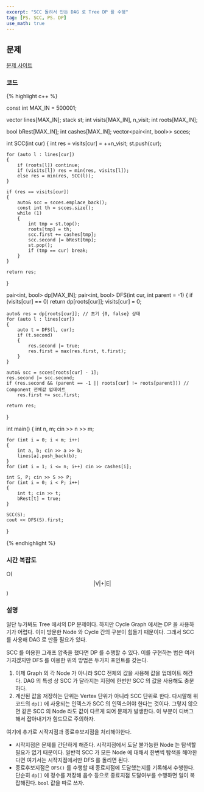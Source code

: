 ```yaml
---
excerpt: "SCC 돌려서 만든 DAG 로 Tree DP 를 수행"
tag: [PS. SCC, PS. DP]
use_math: true
---
```


## 문제

[문제 사이트](https://www.acmicpc.net/problem/4013)

### 코드

{% highlight c++ %}

const int MAX_IN = 500001;

vector<int> lines[MAX_IN];
stack<int> st;
int visits[MAX_IN], n_visit;
int roots[MAX_IN];

bool bRest[MAX_IN];
int cashes[MAX_IN];
vector<pair<int, bool>> scces;

int SCC(int cur)
{
	int res = visits[cur] = ++n_visit;
	st.push(cur);

	for (auto l : lines[cur])
	{
		if (roots[l]) continue;
		if (visits[l]) res = min(res, visits[l]);
		else res = min(res, SCC(l));
	}

	if (res == visits[cur])
	{
		auto& scc = scces.emplace_back();
		const int th = scces.size();
		while (1)
		{
			int tmp = st.top();
			roots[tmp] = th;
			scc.first += cashes[tmp];
			scc.second |= bRest[tmp];
			st.pop();
			if (tmp == cur) break;
		}
	}

	return res;
}

pair<int, bool> dp[MAX_IN];
pair<int, bool> DFS(int cur, int parent = -1)
{
	if (visits[cur] == 0) return dp[roots[cur]];
	visits[cur] = 0;

	auto& res = dp[roots[cur]]; // 초기 {0, false} 상태
	for (auto l : lines[cur])
 	{
		auto t = DFS(l, cur);
		if (t.second)
		{
			res.second |= true;
			res.first = max(res.first, t.first);
		}
	}

	auto& scc = scces[roots[cur] - 1];
	res.second |= scc.second;
	if (res.second && (parent == -1 || roots[cur] != roots[parent])) // Component 전체값 업데이트
		res.first += scc.first;
	
	return res;
}

int main()
{
	int n, m; cin >> n >> m;

	for (int i = 0; i < m; i++)
	{
		int a, b; cin >> a >> b;
		lines[a].push_back(b);
	}
	for (int i = 1; i <= n; i++) cin >> cashes[i];

	int S, P; cin >> S >> P;
	for (int i = 0; i < P; i++)
	{
		int t; cin >> t;
		bRest[t] = true;
	}

	SCC(S);
	cout << DFS(S).first;
}

{% endhighlight %}


### 시간 복잡도

O($$ \vert \mathrm{V} \vert + \vert \mathrm{E} \vert $$)

### 설명

일단 누가봐도 Tree 에서의 DP 문제이다. 하지만 Cycle Graph 에서는 DP 을 사용하기가 어렵다. 이미 방문한 Node 와 Cycle 간의 구분이 힘들기 때문이다. 그래서 SCC 를 사용해 DAG 로 만들 필요가 있다.

SCC 를 이용한 그래프 압축을 했다면 DP 를 수행할 수 있다. 이를 구현하는 법은 여러가지겠지만 DFS 를 이용한 위의 방법은 두가지 포인트를 갖는다.
1. 이제 Graph 의 각 Node 가 아니라 SCC 전체의 값을 사용해 값을 업데이트 해간다. DAG 의 특성 상 SCC 가 달라지는 지점에 한번만 SCC 의 값을 사용해도 충분하다.
2. 계산된 값을 저장하는 단위는 Vertex 단위가 아니라 SCC 단위로 한다. 다시말해 위 코드의 ```dp[]``` 에 사용되는 인덱스가 SCC 의 인덱스어야 한다는 것이다. 그렇지 않으면 같은 SCC 의 Node 라도 값이 다르게 되어 문제가 발생한다. 이 부분이 디버그해서 잡아내기가 힘드므로 주의하자.


여기에 추가로 시작지점과 종료후보지점을 처리해야한다. 
+ 시작지점은 문제를 간단하게 해준다. 시작지점에서 도달 불가능한 Node 는 탐색할 필요가 없기 때문이다. 일반적 SCC 가 모든 Node 에 대해서 한번씩 탐색을 해야한다면 여기서는 시작지점에서만 DFS 를 돌리면 된다.
+ 종료후보지점은 ```DFS()``` 를 수행할 때 종료지점에 도달했는지를 기록해서 수행한다. 단순히 ```dp[]``` 에 정수를 저장해 음수 등으로 종료지점 도달여부를 수행하면 일이 복잡해진다. ```bool``` 값을 따로 쓰자.